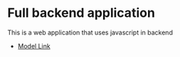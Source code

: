 # Full backend application

This is a web application that uses javascript in backend

- [Model Link](https://app.eraser.io/workspace/YtPqZ1VogxGy1jzIDkzj?origin=share)
